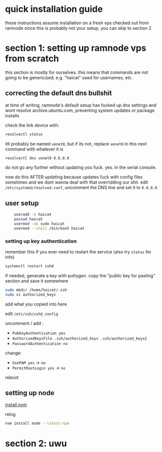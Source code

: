 # quick installation guide
these instructions assume installation on a fresh vps checked out from ramnode
since this is probably not your setup, you can skip to section 2

# section 1: setting up ramnode vps from scratch
this section is mostly for ourselves. this means that commands are not going to be genericized, e.g. "haicat" used for usernames, etc.

## correcting the default dns bullshit
at time of writing, ramnode's default setup has fucked up dns settings and wont resolve archive.ubuntu.com, preventing system updates or package installs

check the link device with:
```bash
resolvectl status
```
itll probably be named `venet0`, but if its not, replace `venet0` in this next command with whatever it is
```bash
resolvectl dns venet0 8.8.8.8
```
do not go any further without updating you fuck. yes. in the serial console.

now do this AFTER updating because updates fuck with config files sometimes and we dont wanna deal with that overridding our shit.
edit `/etc/systemd/resolved.conf`, uncomment the DNS line and set it to `8.8.8.8`

## user setup
```bash
	useradd -m haicat
	passwd haicat
	usermod -aG sudo haicat
	usermod --shell /bin/bash haicat
```
### setting up key authentication

remember this if you ever need to restart the service (also try `status` for info)
```bash
systemctl restart sshd
```

if needed, generate a key with puttygen. copy the "public key for pasting" section and save it somewhere

```bash
sudo mkdir /home/haicat/.ssh
sudo vi authorized_keys
```
add what you copied into here



edit `/etc/ssh/sshd_config`

uncomment / add :
* `PubkeyAuthentication yes`
* `AuthorizedKeysFile .ssh/authorized_keys .ssh/authorized_keys2`
* `PasswordAuthentication no`
  
change:
* `UsePAM yes` &rarr; `no`
* `PermitRootLogin yes` &rarr; `no`

reboot

## setting up node

[install nvm](https://github.com/nvm-sh/nvm#installing-and-updating)

relog

```bash
nvm install node --latest-npm
```

# section 2: uwu